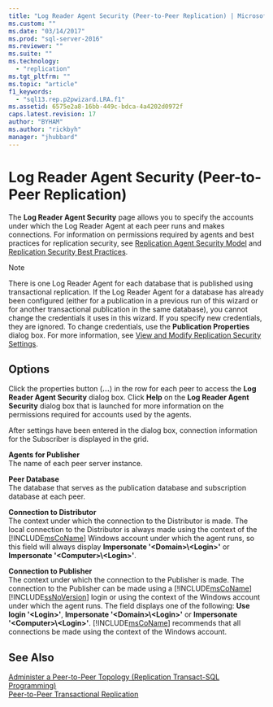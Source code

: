 ```yaml
---
title: "Log Reader Agent Security (Peer-to-Peer Replication) | Microsoft Docs"
ms.custom: ""
ms.date: "03/14/2017"
ms.prod: "sql-server-2016"
ms.reviewer: ""
ms.suite: ""
ms.technology: 
  - "replication"
ms.tgt_pltfrm: ""
ms.topic: "article"
f1_keywords: 
  - "sql13.rep.p2pwizard.LRA.f1"
ms.assetid: 6575e2a8-16bb-449c-bdca-4a4202d0972f
caps.latest.revision: 17
author: "BYHAM"
ms.author: "rickbyh"
manager: "jhubbard"
---
```

# Log Reader Agent Security (Peer-to-Peer Replication)
  The **Log Reader Agent Security** page allows you to specify the accounts under which the Log Reader Agent at each peer runs and makes connections. For information on permissions required by agents and best practices for replication security, see [Replication Agent Security Model](../../relational-databases/replication/security/replication-agent-security-model.md) and [Replication Security Best Practices](../../relational-databases/replication/security/replication-security-best-practices.md).  
  
> [!NOTE]  
>  There is one Log Reader Agent for each database that is published using transactional replication. If the Log Reader Agent for a database has already been configured (either for a publication in a previous run of this wizard or for another transactional publication in the same database), you cannot change the credentials it uses in this wizard. If you specify new credentials, they are ignored. To change credentials, use the **Publication Properties** dialog box. For more information, see [View and Modify Replication Security Settings](../../relational-databases/replication/security/view-and-modify-replication-security-settings.md).  
  
## Options  
 Click the properties button (**...**) in the row for each peer to access the **Log Reader Agent Security** dialog box. Click **Help** on the **Log Reader Agent Security** dialog box that is launched for more information on the permissions required for accounts used by the agents.  
  
 After settings have been entered in the dialog box, connection information for the Subscriber is displayed in the grid.  
  
 **Agents for Publisher**  
 The name of each peer server instance.  
  
 **Peer Database**  
 The database that serves as the publication database and subscription database at each peer.  
  
 **Connection to Distributor**  
 The context under which the connection to the Distributor is made. The local connection to the Distributor is always made using the context of the [!INCLUDE[msCoName](../../includes/msconame-md.md)] Windows account under which the agent runs, so this field will always display **Impersonate '\<Domain>\\<Login\>'** or **Impersonate '\<Computer>\\<Login\>'**.  
  
 **Connection to Publisher**  
 The context under which the connection to the Publisher is made. The connection to the Publisher can be made using a [!INCLUDE[msCoName](../../includes/msconame-md.md)] [!INCLUDE[ssNoVersion](../../includes/ssnoversion-md.md)] login or using the context of the Windows account under which the agent runs. The field displays one of the following: **Use login '\<Login>'**, **Impersonate '\<Domain>\\<Login\>'** or **Impersonate '\<Computer>\\<Login\>'**. [!INCLUDE[msCoName](../../includes/msconame-md.md)] recommends that all connections be made using the context of the Windows account.  
  
## See Also  
 [Administer a Peer-to-Peer Topology &#40;Replication Transact-SQL Programming&#41;](../../relational-databases/replication/administration/administer-a-peer-to-peer-topology-replication-transact-sql-programming.md)   
 [Peer-to-Peer Transactional Replication](../../relational-databases/replication/transactional/peer-to-peer-transactional-replication.md)  
  
  